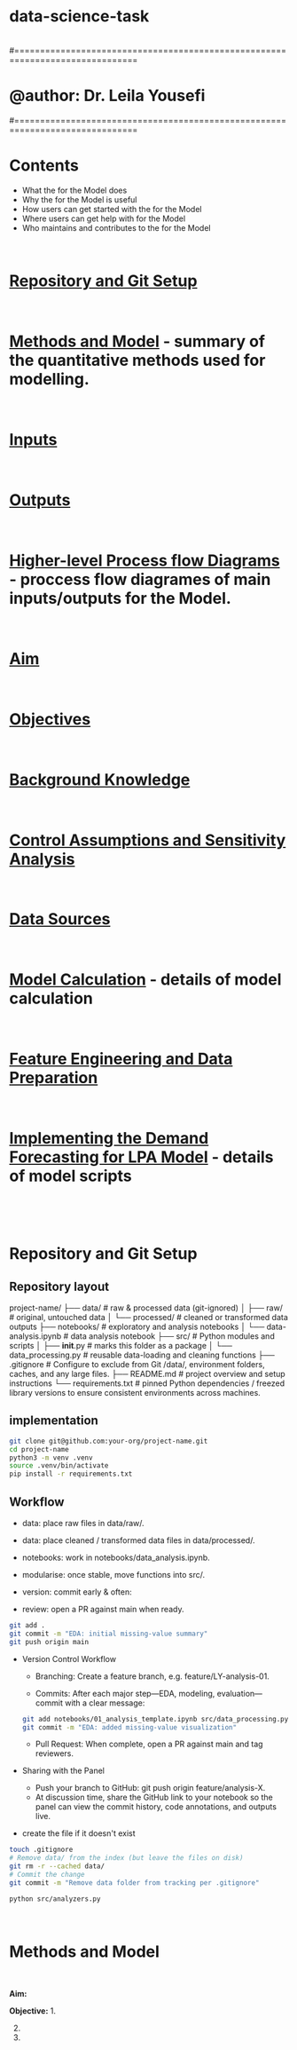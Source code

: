 # data-science-task

&nbsp;
#==============================================================================
# @author: Dr. Leila Yousefi 
#==============================================================================
&nbsp;



# Contents

* What the  for the Model does
* Why the for the Model is useful
* How users can get started with the  for the Model
* Where users can get help with  for the Model
* Who maintains and contributes to the  for the Model


&nbsp;
# [Repository and Git Setup](#setup) 

&nbsp;
# [Methods and Model](#summ) - summary of the quantitative methods used for modelling.  
&nbsp;   
# [Inputs](#inputs)
&nbsp;
# [Outputs](#outputs)
&nbsp;
# [Higher-level Process flow Diagrams](#high-process-flow) - proccess flow diagrames of main inputs/outputs for the Model.
&nbsp;
# [Aim](#aim) 
&nbsp;
# [Objectives](#objectives)
&nbsp;   
# [Background Knowledge](#Background)
&nbsp;
# [Control Assumptions and Sensitivity Analysis](#control-assumptions)
&nbsp;
# [Data Sources](#data-sources)
&nbsp;
# [Model Calculation](#calc-model) - details of model calculation
&nbsp;
# [Feature Engineering and Data Preparation](#preprocessing)
&nbsp;
# [Implementing the Demand Forecasting for LPA Model](#model) - details of model scripts
&nbsp;

&nbsp;
<a name="setup"></a>
# Repository and Git Setup

## Repository layout
project-name/
├── data/                    # raw & processed data (git-ignored)
│   ├── raw/                 # original, untouched data
│   └── processed/           # cleaned or transformed data outputs
├── notebooks/               # exploratory and analysis notebooks
│   └── data-analysis.ipynb  # data analysis notebook
├── src/                     # Python modules and scripts
│   ├── __init__.py          # marks this folder as a package
│   └── data_processing.py   # reusable data-loading and cleaning functions
├── .gitignore               # Configure to exclude from Git /data/, environment folders, caches, and any large files.
├── README.md                # project overview and setup instructions
└── requirements.txt         # pinned Python dependencies / freezed library versions to ensure consistent environments across machines.


## implementation
```bash
git clone git@github.com:your-org/project-name.git
cd project-name
python3 -m venv .venv
source .venv/bin/activate
pip install -r requirements.txt

```

## Workflow

- data: place raw files in data/raw/.
- data: place cleaned / transformed data files in data/processed/.

- notebooks: work in notebooks/data_analysis.ipynb.

- modularise: once stable, move functions into src/.

- version: commit early & often:

- review: open a PR against main when ready.

```bash
git add .
git commit -m "EDA: initial missing-value summary"
git push origin main
```

- Version Control Workflow

    - Branching: Create a feature branch, e.g. feature/LY-analysis-01.

    - Commits: After each major step—EDA, modeling, evaluation—commit with a clear message:
    ```bash
    git add notebooks/01_analysis_template.ipynb src/data_processing.py
    git commit -m "EDA: added missing-value visualization"
    ```

    - Pull Request: When complete, open a PR against main and tag reviewers.

- Sharing with the Panel
    - Push your branch to GitHub: git push origin feature/analysis-X.
    - At discussion time, share the GitHub link to your notebook so the panel can view the commit history, code annotations, and outputs live.
    
- create the file if it doesn't exist
```bash
touch .gitignore
# Remove data/ from the index (but leave the files on disk)
git rm -r --cached data/
# Commit the change
git commit -m "Remove data folder from tracking per .gitignore"

python src/analyzers.py
```

&nbsp; 

<a name="summ"></a>
# Methods and Model 

&nbsp; 


**Aim:**

**Objective:**
1. 

2. 

3. 